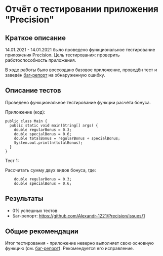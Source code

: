 # Отчёт о тестировании приложения "Precision"

## Краткое описание

14.01.2021 - 14.01.2021 было проведено функциональное тестирование приложения Precision. Цель тестирования: проверить работоспособность приложения.

В ходе работы было воссоздано базовое приложение, проведён тест и заведён [баг-репорт](https://github.com/Alexandr-1221/Precision/issues/1) на обнаруженную ошибку.

## Описание тестов

Проведено функциональное тестирование функции расчёта бонуса.

Приложение (код):
```
public class Main {
  public static void main(String[] args) {
    double regularBonus = 0.3;
    double specialBonus = 0.6;
    double totalBonus = regularBonus + specialBonus;
    System.out.println(totalBonus);
  }
}
```

Тест 1:

Рассчитать сумму двух видов бонуса, где:
```
    double regularBonus = 0.3;
    double specialBonus = 0.6;
```

## Результаты

* 0% успешных тестов
* Баг-репорт: https://github.com/Alexandr-1221/Precision/issues/1

## Общие рекомендации
Итог тестирования - приложение неверно выполняет свою основную функцию (см. [баг-репорт](https://github.com/Alexandr-1221/Precision/issues/1)). Рекомендуется его исправление.
